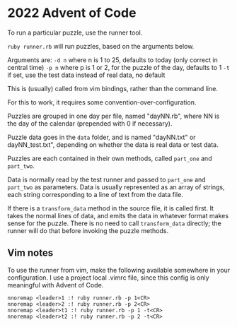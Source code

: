 # 2022 Advent of Code

To run a particular puzzle, use the runner tool.

`ruby runner.rb` will run puzzles, based on the arguments below.

Arguments are:
  `-d n` where n is 1 to 25, defaults to today (only correct in central time)
  `-p n` where p is 1 or 2, for the puzzle of the day, defaults to 1
  `-t` if set, use the test data instead of real data, no default

This is (usually) called from vim bindings, rather than the command line.

For this to work, it requires some convention-over-configuration.

Puzzles are grouped in one day per file, named "dayNN.rb", where NN is the day
of the calendar (prepended with 0 if necessary).

Puzzle data goes in the `data` folder, and is named "dayNN.txt" or
dayNN_test.txt", depending on whether the data is real data or test data.

Puzzles are each contained in their own methods, called `part_one` and
`part_two`.

Data is normally read by the test runner and passed to `part_one` and `part_two`
as parameters. Data is usually represented as an array of strings, each string
corresponding to a line of text from the data file.

If there is a `transform_data` method in the source file, it is called first. It takes
the normal lines of data, and emits the data in whatever format makes sense for
the puzzle. There is no need to call `transform_data` directly; the runner will
do that before invoking the puzzle methods.


## Vim notes

To use the runner from vim, make the following available somewhere in your
configuration. I use a project local .vimrc file, since this config is only
meaningful with Advent of Code.

```
nnoremap <leader>1 :! ruby runner.rb -p 1<CR>
nnoremap <leader>2 :! ruby runner.rb -p 2<CR>
nnoremap <leader>t1 :! ruby runner.rb -p 1 -t<CR>
nnoremap <leader>t2 :! ruby runner.rb -p 2 -t<CR>
```
